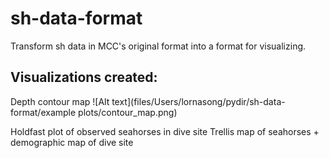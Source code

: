 sh-data-format
==============

Transform sh data in MCC's original format into a format for visualizing.

## Visualizations created:
Depth contour map
![Alt text](files/Users/lornasong/pydir/sh-data-format/example plots/contour_map.png)

Holdfast plot of observed seahorses in dive site
Trellis map of seahorses + demographic map of dive site
